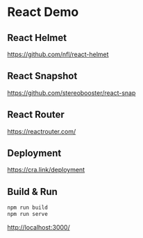 # React Demo

## React Helmet

<https://github.com/nfl/react-helmet>

## React Snapshot

<https://github.com/stereobooster/react-snap>

## React Router

<https://reactrouter.com/>

## Deployment

<https://cra.link/deployment>

## Build & Run

```bash
npm run build
npm run serve
```

<http://localhost:3000/>
